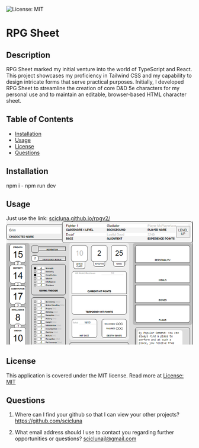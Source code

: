 ![License: MIT](https://img.shields.io/badge/License-MIT-yellow.svg)
  
  # RPG Sheet

  ## Description

RPG Sheet marked my initial venture into the world of TypeScript and React. This project showcases my proficiency in Tailwind CSS and my capability to design intricate forms that serve practical purposes. Initially, I developed RPG Sheet to streamline the creation of core D&D 5e characters for my personal use and to maintain an editable, browser-based HTML character sheet.

  ## Table of Contents

  - [Installation](#installation)
  - [Usage](#usage)
  - [License](#license)
  - [Questions](#questions)

  ## Installation

  npm i - npm run dev

  ## Usage

  Just use the link: [scicluna.github.io/rpgv2/](scicluna.github.io/rpgv2/)
  ![rpgsheet](rpgsheet.png)

  ## License

  This application is covered under the MIT license. Read more at [License: MIT](https://opensource.org/licenses/MIT)

  ## Questions

  1. Where can I find your github so that I can view your other projects? https://github.com/scicluna

  2. What email address should I use to contact you regarding further opportunities or questions? sciclunajl@gmail.com
